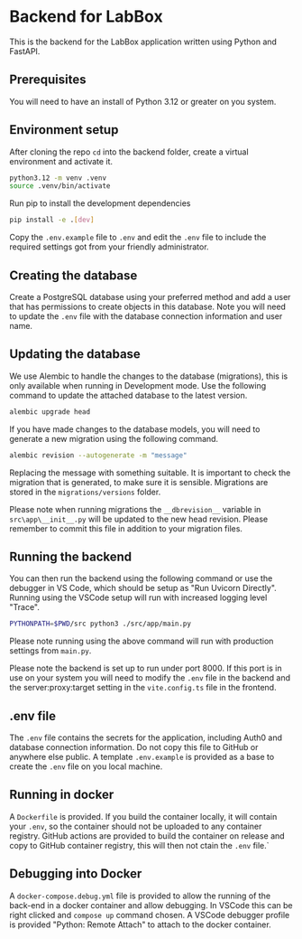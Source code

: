 # Backend for LabBox

This is the backend for the LabBox application written using Python and FastAPI.

## Prerequisites

You will need to have an install of Python 3.12 or greater on you system.

## Environment setup

After cloning the repo `cd` into the backend folder, create a virtual
environment and activate it.

```bash
python3.12 -m venv .venv
source .venv/bin/activate
```

Run pip to install the development dependencies

```bash
pip install -e .[dev]
```

Copy the `.env.example` file to `.env` and edit the `.env` file to include the
required settings got from your friendly administrator.

## Creating the database

Create a PostgreSQL database using your preferred method and add a user that has
permissions to create objects in this database. Note you will need to update the
`.env` file with the database connection information and user name.

## Updating the database

We use Alembic to handle the changes to the database (migrations), this is only
available when running in Development mode. Use the following command to update
the attached database to the latest version.

```bash
alembic upgrade head
```

If you have made changes to the database models, you will need to generate a new
migration using the following command.

```bash
alembic revision --autogenerate -m "message"
```

Replacing the message with something suitable. It is important to check the
migration that is generated, to make sure it is sensible. Migrations are stored
in the `migrations/versions` folder.

Please note when running migrations the `__dbrevision__` variable in
`src\app\__init__.py` will be updated to the new head revision. Please remember
to commit this file in addition to your migration files.

## Running the backend

You can then run the backend using the following command or use the debugger in
VS Code, which should be setup as "Run Uvicorn Directly". Running using the
VSCode setup will run with increased logging level "Trace".

```bash
PYTHONPATH=$PWD/src python3 ./src/app/main.py
```

Please note running using the above command will run with production settings
from `main.py`.

Please note the backend is set up to run under port 8000. If this port is in use
on your system you will need to modify the `.env` file in the backend and the
server:proxy:target setting in the `vite.config.ts` file in the frontend.

## .env file

The `.env` file contains the secrets for the application, including Auth0 and
database connection information. Do not copy this file to GitHub or anywhere
else public. A template `.env.example` is provided as a base to create the
`.env` file on you local machine.

## Running in docker

A `Dockerfile` is provided. If you build the container locally, it will contain
your `.env`, so the container should not be uploaded to any container registry.
GitHub actions are provided to build the container on release and copy to GitHub
container registry, this will then not ctain the `.env` file.`

## Debugging into Docker

A `docker-compose.debug.yml` file is provided to allow the running of the
back-end in a docker container and allow debugging. In VSCode this can be right
clicked and `compose up` command chosen. A VSCode debugger profile is provided
"Python: Remote Attach" to attach to the docker container.
